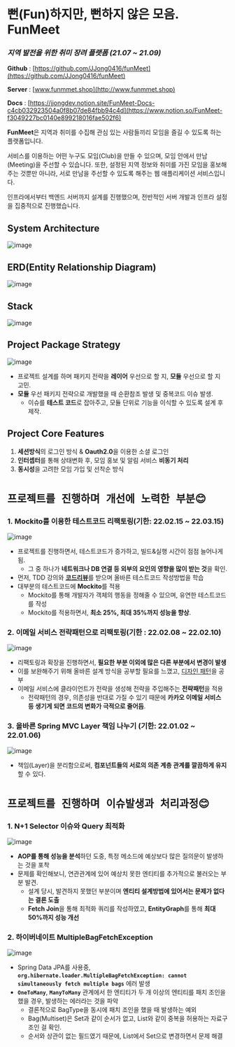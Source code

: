 # 뻔(Fun)하지만, 뻔하지 않은 모음. FunMeet


### *지역 발전을 위한 취미 장려 플랫폼 (21.07 ~ 21.09)*

**Github** : [https://github.com/JJong0416/funMeet](https://github.com/JJong0416/funMeet)

**Server** : [www.funmmet.shop](http://www.funmmet.shop)

**Docs** : [https://jjongdev.notion.site/FunMeet-Docs-c4cb032923504a0f8b07de84fbb94c4d](https://www.notion.so/FunMeet-f3049227bc0140e899218016fae502f6)

**FunMeet**은 지역과 취미를 수집해 관심 있는 사람들끼리 모임을 즐길 수 있도록 하는 플랫폼입니다.

서비스를 이용하는 어떤 누구도 모임(Club)을 만들 수 있으며, 모임 안에서 만남(Meeting)을 주선할 수 있습니다. 또한, 설정된 지역 정보와 취미를 가진 모임을 홍보해주는 것뿐만 아니라, 서로 만남을 주선할 수 있도록 해주는 웹 애플리케이션 서비스입니다.

인프라에서부터 백엔드 서버까지 설계를 진행했으며, 전반적인 서버 개발과 인프라 설정을 집중적으로 진행했습니다.

## System A**rchitecture**

![image](https://user-images.githubusercontent.com/73544708/195134069-0ecf3e05-564b-41cd-8cbd-6d29f47ea458.png)

## ERD(Entity Relationship Diagram)

![image](https://user-images.githubusercontent.com/73544708/195134566-6fb9fc4e-42cb-4211-ab98-56f1fc113846.png)

## Stack


![image](https://user-images.githubusercontent.com/73544708/195135485-b723f513-3168-4c8d-8fd5-1312b49381d9.png)

## Project Package **Strategy**

![image](https://user-images.githubusercontent.com/73544708/195134859-2a01fab4-1d4b-40d0-aa40-61f7d316c413.png)

- 프로젝트 설계를 하며 패키지 전략을 **레이어** 우선으로 할 지, **모듈** 우선으로 할 지 고민.
- **모듈** 우선 패키지 전략으로 개발했을 때 순환참조 발생 및 중복코드 이슈 발생.
    - 이슈를 **테스트 코드**로 잡아주고, 모듈 단위로 기능을 이식할 수 있도록 설계 후 제작.

## Project **Core Features**

1. **세션방식**의 로그인 방식 & **Oauth2.0**을 이용한 소셜 로그인
2. **인터셉터**를 통해 상태변화 후, 모임 홍보 및 알림 서비스 **비동기 처리**
3. **동시성**을 고려한 모임 가입 및 선착순 방식

# `프로젝트를 진행하며 개선에 노력한 부분😊`


### **1. Mockito를 이용한 테스트코드 리팩토링(기한: 22.02.15 ~ 22.03.15)**

![image](https://user-images.githubusercontent.com/73544708/195135302-d30281f2-d4e4-4022-a9c0-f4c1587ab3b9.png)

- 프로젝트를 진행하면서, 테스트코드가 증가하고, 빌드&실행 시간이 점점 늘어나게 됨.
    - 그 중 하나가 **네트워크나 DB 연결 등 외부의 요인의 영향을 많이 받는 것**을 확인.
- 먼저, TDD 강의와 [**코드리뷰**](https://github.com/JJong0416/BabyTDD/commits/JJong0416-step03)를 받으며 올바른 테스트코드 작성방법을 학습
- 대부분의 테스트코드에 **Mockito**를 적용
    - Mockito를 통해 개발자가 객체의 행동을 정해줄 수 있으며, 유연한 테스트코드를 작성
    - Mockito를 적용하면서, **최소 25%, 최대 35%까지 성능을 향상**.

### **2. 이메일 서비스 전략패턴으로 리팩토링(기한 : 22.02.08 ~ 22.02.10)**

![image](https://user-images.githubusercontent.com/73544708/195135892-ba1319c0-3db8-4928-9824-fc662e73f743.png)

- 리팩토링과 확장을 진행하면서, **필요한 부분 이외에 많은 다른 부분에서 변경이 발생**
- 이를 보완해주기 위해 올바른 설계 방식을 공부할 필요를 느꼈고, [디자인 패턴](https://www.notion.so/7a09e87017364bc78c6b9b0a128917a0)을 공부
- 이메일 서비스에 클라이언트가 전략을 생성해 전략을 주입해주는 **전략패턴**을 적용
    - 전략패턴의 경우, 의존성을 반대로 가질 수 있기 때문에 **카카오 이메일 서비스 등 생기게 되면 코드의 변화가 극적으로 줄어듬**.

### 3. 올바른 Spring MVC Layer 책임 나누기 (기한: 22.01.02 ~ 22.01.06)

![image](https://user-images.githubusercontent.com/73544708/195136672-c79c61aa-736e-44ee-bf1a-8e50dc91cf11.png)

- 책임(Layer)을 분리함으로써, **컴포넌트들의 서로의 의존 계층 관계를 깔끔하게 유지**할 수 있다.

# `프로젝트를 진행하며 이슈발생과 처리과정😊`


### 1. N+1 Selector 이슈와 Query 최적화

![image](https://user-images.githubusercontent.com/73544708/195137361-c476dfe5-38da-4204-8025-574e5c2a715a.png)

- **AOP를 통해 성능을 분석**하던 도중, 특정 메소드에 예상보다 많은 질의문이 발생하는 것을 포착
- 문제를 확인해보니, 연관관계에 있어 예상치 못한 엔티티를 추가적으로 불러오는 부분 발견.
    - 설계 당시, 발견하지 못했던 부분이며 **엔티티 설계방법에 있어서는 문제가 없다는 결론 도출**
    - **Fetch Join**을 통해 최적화 쿼리를 작성하였고, **EntityGraph**를 통해 **최대 50%까지 성능 개선**

### 2. 하이버네이트 **MultipleBagFetchException**

![image](https://user-images.githubusercontent.com/73544708/195137584-50a13fce-ce33-4a3b-9826-d09d49ddd3c1.png)

- Spring Data JPA를 사용중, **`org.hibernate.loader.MultipleBagFetchException: cannot simultaneously fetch multiple bags`** 에러 발생
- **`OneToMany`**, **`ManyToMany`** 관계에서 한 엔티티가 두 개 이상의 엔티티를  패치 조인을 했을 경우, 발생하는 에러라는 것을 파악
    - 결론적으로 BagType을 동시에 패치 조인을 했을 때 발생하는 예외
    - Bag(Multiset)은 Set과 같이 순서가 없고, List와 같이 중복을 허용하는 자료구조인 걸 확인.
    - 순서와 상관이 없는 필드였기 때문에, List에서 Set으로 변경하면서 문제 해결
